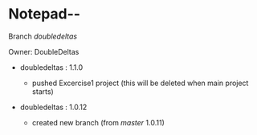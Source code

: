 Notepad--
===
Branch _doubledeltas_

Owner: DoubleDeltas
 
+   doubledeltas : 1.1.0
    +   pushed Excercise1 project (this will be deleted when main project starts)

+   doubledeltas : 1.0.12
    +   created new branch (from _master_ 1.0.11)